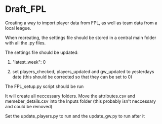 # Draft_FPL
Creating a way to import player data from FPL, as well as team data from a local league.

When recreating, the settings file should be stored in a central main folder with all the .py files.

The settings file should be updated: 

1) "latest_week": 0

2) set players_checked, players_updated and gw_updated to yesterdays date (this should be corrected so that they can be set to 0)

The FPL_setup.py script should be run

It will create all neccessary folders. Move the attributes.csv and memeber_details.csv into the Inputs folder (this probably isn't neccessary and could be removed)

Set the update_players.py to run and the update_gw.py to run after it 

